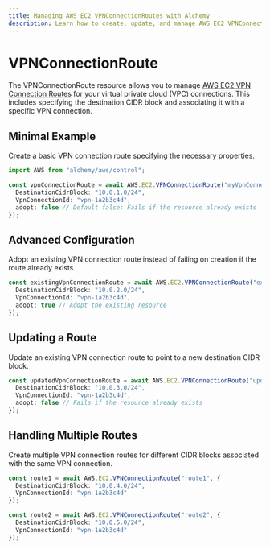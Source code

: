 ```yaml
---
title: Managing AWS EC2 VPNConnectionRoutes with Alchemy
description: Learn how to create, update, and manage AWS EC2 VPNConnectionRoutes using Alchemy Cloud Control.
---
```


# VPNConnectionRoute

The VPNConnectionRoute resource allows you to manage [AWS EC2 VPN Connection Routes](https://docs.aws.amazon.com/ec2/latest/userguide/) for your virtual private cloud (VPC) connections. This includes specifying the destination CIDR block and associating it with a specific VPN connection.

## Minimal Example

Create a basic VPN connection route specifying the necessary properties.

```ts
import AWS from "alchemy/aws/control";

const vpnConnectionRoute = await AWS.EC2.VPNConnectionRoute("myVpnConnectionRoute", {
  DestinationCidrBlock: "10.0.1.0/24",
  VpnConnectionId: "vpn-1a2b3c4d",
  adopt: false // Default false: Fails if the resource already exists
});
```

## Advanced Configuration

Adopt an existing VPN connection route instead of failing on creation if the route already exists.

```ts
const existingVpnConnectionRoute = await AWS.EC2.VPNConnectionRoute("existingVpnRoute", {
  DestinationCidrBlock: "10.0.2.0/24",
  VpnConnectionId: "vpn-1a2b3c4d",
  adopt: true // Adopt the existing resource
});
```

## Updating a Route

Update an existing VPN connection route to point to a new destination CIDR block.

```ts
const updatedVpnConnectionRoute = await AWS.EC2.VPNConnectionRoute("updatedVpnRoute", {
  DestinationCidrBlock: "10.0.3.0/24",
  VpnConnectionId: "vpn-1a2b3c4d",
  adopt: false // Fails if the resource already exists
});
```

## Handling Multiple Routes

Create multiple VPN connection routes for different CIDR blocks associated with the same VPN connection.

```ts
const route1 = await AWS.EC2.VPNConnectionRoute("route1", {
  DestinationCidrBlock: "10.0.4.0/24",
  VpnConnectionId: "vpn-1a2b3c4d"
});

const route2 = await AWS.EC2.VPNConnectionRoute("route2", {
  DestinationCidrBlock: "10.0.5.0/24",
  VpnConnectionId: "vpn-1a2b3c4d"
});
```